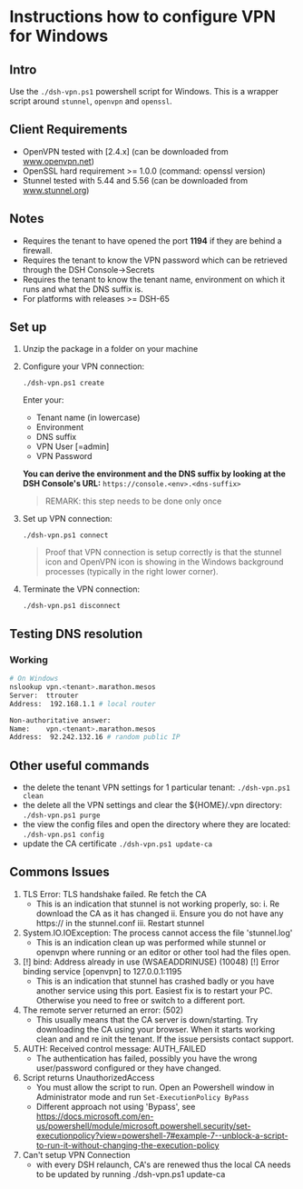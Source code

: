 # Instructions how to configure VPN for Windows

## Intro

Use the `./dsh-vpn.ps1` powershell script for Windows. This is a wrapper script around `stunnel`, `openvpn` and `openssl`.

## Client Requirements

- OpenVPN tested with [2.4.x] (can be downloaded from www.openvpn.net)
- OpenSSL hard requirement >= 1.0.0 (command: openssl version)
- Stunnel tested with 5.44 and 5.56 (can be downloaded from www.stunnel.org)

## Notes

- Requires the tenant to have opened the port **1194** if they are behind a firewall.
- Requires the tenant to know the VPN password which can be retrieved through the DSH Console->Secrets
- Requires the tenant to know the tenant name, environment on which it runs and what the DNS suffix is.
- For platforms with releases >= DSH-65

## Set up

1. Unzip the package in a folder on your machine
2. Configure your VPN connection:

   `./dsh-vpn.ps1 create`

   Enter your:
   - Tenant name (in lowercase)
   - Environment
   - DNS suffix
   - VPN User [=admin]
   - VPN Password

   **You can derive the environment and the DNS suffix by looking at the DSH Console's URL:** `https://console.<env>.<dns-suffix>`

   >REMARK: this step needs to be done only once

4. Set up VPN connection:

   `./dsh-vpn.ps1 connect`

   > Proof that VPN connection is setup correctly is that the stunnel icon and OpenVPN icon is showing in the Windows background processes (typically in the right lower corner).

5. Terminate the VPN connection:

   `./dsh-vpn.ps1 disconnect`

## Testing DNS resolution

### Working

```sh
# On Windows
nslookup vpn.<tenant>.marathon.mesos
Server:  ttrouter
Address:  192.168.1.1 # local router

Non-authoritative answer:
Name:    vpn.<tenant>.marathon.mesos
Address:  92.242.132.16 # random public IP
```

## Other useful commands

- the delete the tenant VPN settings for 1 particular tenant:
`./dsh-vpn.ps1 clean`
- the delete all the VPN settings and clear the ${HOME}/.vpn directory:
`./dsh-vpn.ps1 purge`
- the view the config files and open the directory where they are located:
`./dsh-vpn.ps1 config`
- update the CA certificate
`./dsh-vpn.ps1 update-ca`

## Commons Issues

1. TLS Error: TLS handshake failed. Re fetch the CA
    - This is an indication that stunnel is not working properly, so:
        i. Re download the CA as it has changed
        ii. Ensure you do not have any https:// in the stunnel.conf
        iii. Restart stunnel
2. System.IO.IOException: The process cannot access the file 'stunnel.log'
   - This is an indication clean up was performed while stunnel or openvpn where running or an editor or other tool had the files open.
3. [!] bind: Address already in use (WSAEADDRINUSE) (10048) [!] Error binding service [openvpn] to 127.0.0.1:1195
   - This is an indication that stunnel has crashed badly or you have another service using this port. Easiest fix is to restart your PC. Otherwise you need to free or switch to a different port.
4. The remote server returned an error: (502)
   - This usually means that the CA server is down/starting. Try downloading the CA using your browser. When it starts working clean and and re init the tenant. If the issue persists contact support.
5. AUTH: Received control message: AUTH_FAILED
   - The authentication has failed, possibly you have the wrong user/password configured or they have changed.
6. Script returns UnauthorizedAccess
   - You must allow the script to run. Open an Powershell window in Administrator mode and run `Set-ExecutionPolicy ByPass`
   - Different approach not using 'Bypass', see https://docs.microsoft.com/en-us/powershell/module/microsoft.powershell.security/set-executionpolicy?view=powershell-7#example-7--unblock-a-script-to-run-it-without-changing-the-execution-policy
7. Can't setup VPN Connection
    - with every DSH relaunch, CA's are renewed thus the local CA needs to be updated by running  ./dsh-vpn.ps1 update-ca

